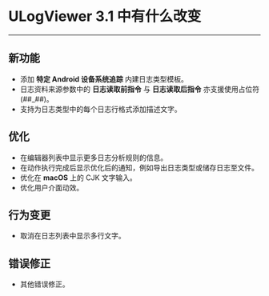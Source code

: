 ﻿# ULogViewer 3.1 中有什么改变
 ---

## 新功能
+ 添加 **特定 Android 设备系统追踪** 内建日志类型模板。
+ 日志资料来源参数中的 **日志读取前指令** 与 **日志读取后指令** 亦支援使用占位符 (##_##)。
+ 支持为日志类型中的每个日志行格式添加描述文字。

## 优化
+ 在编辑器列表中显示更多日志分析规则的信息。
+ 在动作执行完成后显示优化后的通知，例如导出日志类型或储存日志至文件。
+ 优化在 **macOS** 上的 CJK 文字输入。
+ 优化用户介面动效。

## 行为变更
+ 取消在日志列表中显示多行文字。

## 错误修正
+ 其他错误修正。
